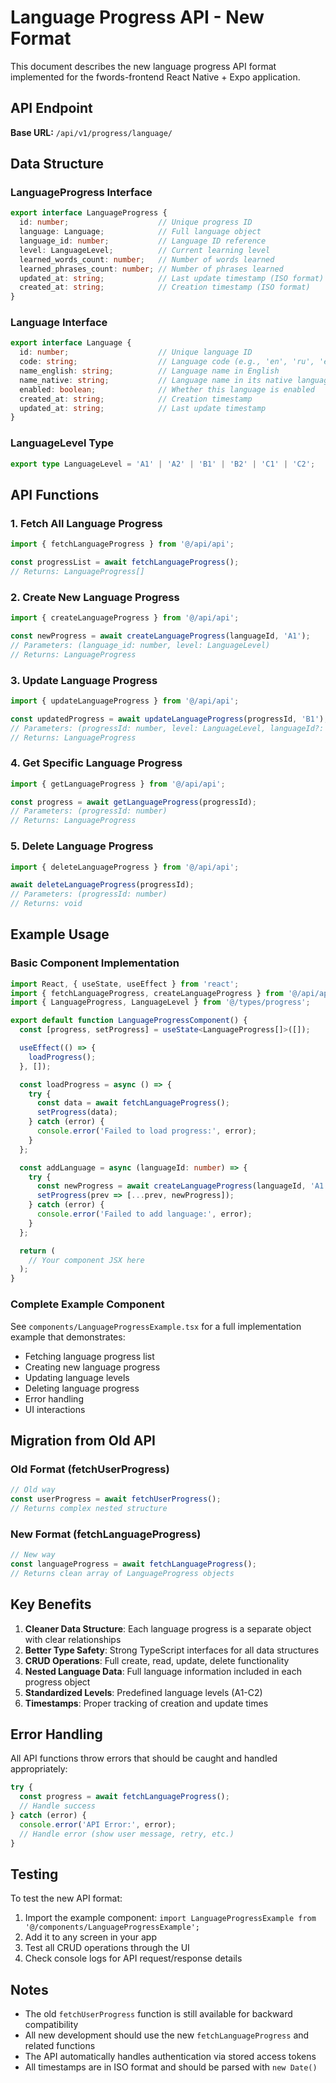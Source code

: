 # Language Progress API - New Format

This document describes the new language progress API format implemented for the fwords-frontend React Native + Expo application.

## API Endpoint

**Base URL:** `/api/v1/progress/language/`

## Data Structure

### LanguageProgress Interface

```typescript
export interface LanguageProgress {
  id: number;                    // Unique progress ID
  language: Language;            // Full language object
  language_id: number;           // Language ID reference
  level: LanguageLevel;          // Current learning level
  learned_words_count: number;   // Number of words learned
  learned_phrases_count: number; // Number of phrases learned
  updated_at: string;            // Last update timestamp (ISO format)
  created_at: string;            // Creation timestamp (ISO format)
}
```

### Language Interface

```typescript
export interface Language {
  id: number;                    // Unique language ID
  code: string;                  // Language code (e.g., 'en', 'ru', 'es')
  name_english: string;          // Language name in English
  name_native: string;           // Language name in its native language
  enabled: boolean;              // Whether this language is enabled
  created_at: string;            // Creation timestamp
  updated_at: string;            // Last update timestamp
}
```

### LanguageLevel Type

```typescript
export type LanguageLevel = 'A1' | 'A2' | 'B1' | 'B2' | 'C1' | 'C2';
```

## API Functions

### 1. Fetch All Language Progress

```typescript
import { fetchLanguageProgress } from '@/api/api';

const progressList = await fetchLanguageProgress();
// Returns: LanguageProgress[]
```

### 2. Create New Language Progress

```typescript
import { createLanguageProgress } from '@/api/api';

const newProgress = await createLanguageProgress(languageId, 'A1');
// Parameters: (language_id: number, level: LanguageLevel)
// Returns: LanguageProgress
```

### 3. Update Language Progress

```typescript
import { updateLanguageProgress } from '@/api/api';

const updatedProgress = await updateLanguageProgress(progressId, 'B1');
// Parameters: (progressId: number, level: LanguageLevel, languageId?: number)
// Returns: LanguageProgress
```

### 4. Get Specific Language Progress

```typescript
import { getLanguageProgress } from '@/api/api';

const progress = await getLanguageProgress(progressId);
// Parameters: (progressId: number)
// Returns: LanguageProgress
```

### 5. Delete Language Progress

```typescript
import { deleteLanguageProgress } from '@/api/api';

await deleteLanguageProgress(progressId);
// Parameters: (progressId: number)
// Returns: void
```

## Example Usage

### Basic Component Implementation

```typescript
import React, { useState, useEffect } from 'react';
import { fetchLanguageProgress, createLanguageProgress } from '@/api/api';
import { LanguageProgress, LanguageLevel } from '@/types/progress';

export default function LanguageProgressComponent() {
  const [progress, setProgress] = useState<LanguageProgress[]>([]);

  useEffect(() => {
    loadProgress();
  }, []);

  const loadProgress = async () => {
    try {
      const data = await fetchLanguageProgress();
      setProgress(data);
    } catch (error) {
      console.error('Failed to load progress:', error);
    }
  };

  const addLanguage = async (languageId: number) => {
    try {
      const newProgress = await createLanguageProgress(languageId, 'A1');
      setProgress(prev => [...prev, newProgress]);
    } catch (error) {
      console.error('Failed to add language:', error);
    }
  };

  return (
    // Your component JSX here
  );
}
```

### Complete Example Component

See `components/LanguageProgressExample.tsx` for a full implementation example that demonstrates:

- Fetching language progress list
- Creating new language progress
- Updating language levels
- Deleting language progress
- Error handling
- UI interactions

## Migration from Old API

### Old Format (fetchUserProgress)
```typescript
// Old way
const userProgress = await fetchUserProgress();
// Returns complex nested structure
```

### New Format (fetchLanguageProgress)
```typescript
// New way
const languageProgress = await fetchLanguageProgress();
// Returns clean array of LanguageProgress objects
```

## Key Benefits

1. **Cleaner Data Structure**: Each language progress is a separate object with clear relationships
2. **Better Type Safety**: Strong TypeScript interfaces for all data structures
3. **CRUD Operations**: Full create, read, update, delete functionality
4. **Nested Language Data**: Full language information included in each progress object
5. **Standardized Levels**: Predefined language levels (A1-C2)
6. **Timestamps**: Proper tracking of creation and update times

## Error Handling

All API functions throw errors that should be caught and handled appropriately:

```typescript
try {
  const progress = await fetchLanguageProgress();
  // Handle success
} catch (error) {
  console.error('API Error:', error);
  // Handle error (show user message, retry, etc.)
}
```

## Testing

To test the new API format:

1. Import the example component: `import LanguageProgressExample from '@/components/LanguageProgressExample';`
2. Add it to any screen in your app
3. Test all CRUD operations through the UI
4. Check console logs for API request/response details

## Notes

- The old `fetchUserProgress` function is still available for backward compatibility
- All new development should use the new `fetchLanguageProgress` and related functions
- The API automatically handles authentication via stored access tokens
- All timestamps are in ISO format and should be parsed with `new Date()`